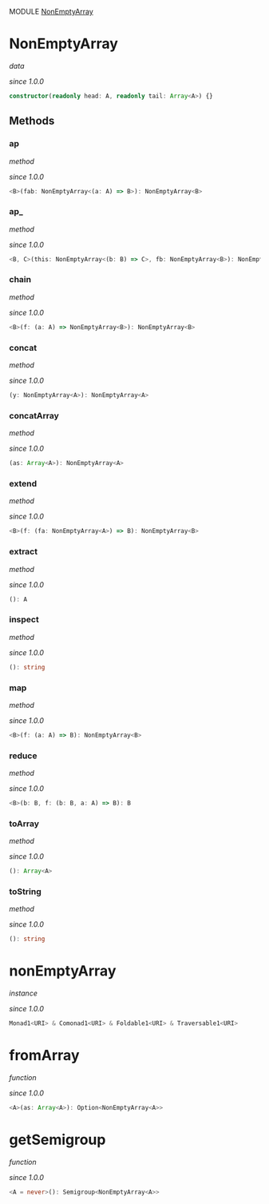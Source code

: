 MODULE [NonEmptyArray](https://github.com/gcanti/fp-ts/blob/master/src/NonEmptyArray.ts)

# NonEmptyArray

_data_

_since 1.0.0_

```ts
constructor(readonly head: A, readonly tail: Array<A>) {}
```

## Methods

### ap

_method_

_since 1.0.0_

```ts
<B>(fab: NonEmptyArray<(a: A) => B>): NonEmptyArray<B>
```

### ap\_

_method_

_since 1.0.0_

```ts
<B, C>(this: NonEmptyArray<(b: B) => C>, fb: NonEmptyArray<B>): NonEmptyArray<C>
```

### chain

_method_

_since 1.0.0_

```ts
<B>(f: (a: A) => NonEmptyArray<B>): NonEmptyArray<B>
```

### concat

_method_

_since 1.0.0_

```ts
(y: NonEmptyArray<A>): NonEmptyArray<A>
```

### concatArray

_method_

_since 1.0.0_

```ts
(as: Array<A>): NonEmptyArray<A>
```

### extend

_method_

_since 1.0.0_

```ts
<B>(f: (fa: NonEmptyArray<A>) => B): NonEmptyArray<B>
```

### extract

_method_

_since 1.0.0_

```ts
(): A
```

### inspect

_method_

_since 1.0.0_

```ts
(): string
```

### map

_method_

_since 1.0.0_

```ts
<B>(f: (a: A) => B): NonEmptyArray<B>
```

### reduce

_method_

_since 1.0.0_

```ts
<B>(b: B, f: (b: B, a: A) => B): B
```

### toArray

_method_

_since 1.0.0_

```ts
(): Array<A>
```

### toString

_method_

_since 1.0.0_

```ts
(): string
```

# nonEmptyArray

_instance_

_since 1.0.0_

```ts
Monad1<URI> & Comonad1<URI> & Foldable1<URI> & Traversable1<URI>
```

# fromArray

_function_

_since 1.0.0_

```ts
<A>(as: Array<A>): Option<NonEmptyArray<A>>
```

# getSemigroup

_function_

_since 1.0.0_

```ts
<A = never>(): Semigroup<NonEmptyArray<A>>
```
